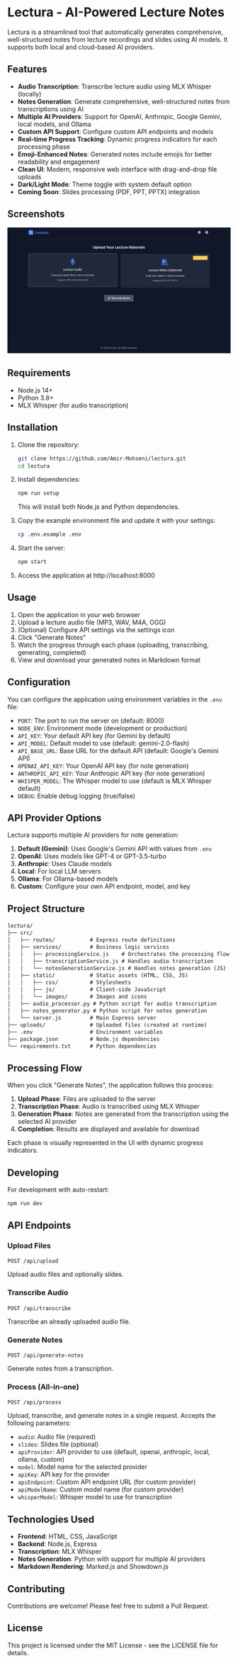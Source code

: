 # Lectura - AI-Powered Lecture Notes

Lectura is a streamlined tool that automatically generates comprehensive, well-structured notes from lecture recordings and slides using AI models. It supports both local and cloud-based AI providers.

## Features

- **Audio Transcription**: Transcribe lecture audio using MLX Whisper (locally)
- **Notes Generation**: Generate comprehensive, well-structured notes from transcriptions using AI
- **Multiple AI Providers**: Support for OpenAI, Anthropic, Google Gemini, local models, and Ollama
- **Custom API Support**: Configure custom API endpoints and models
- **Real-time Progress Tracking**: Dynamic progress indicators for each processing phase
- **Emoji-Enhanced Notes**: Generated notes include emojis for better readability and engagement
- **Clean UI**: Modern, responsive web interface with drag-and-drop file uploads
- **Dark/Light Mode**: Theme toggle with system default option
- **Coming Soon**: Slides processing (PDF, PPT, PPTX) integration

## Screenshots

![Lectura UI](docs/screenshots/main-screen.png)

## Requirements

- Node.js 14+
- Python 3.8+
- MLX Whisper (for audio transcription)

## Installation

1. Clone the repository:
   ```bash
   git clone https://github.com/Amir-Mohseni/lectura.git
   cd lectura
   ```

2. Install dependencies:
   ```bash
   npm run setup
   ```
   This will install both Node.js and Python dependencies.

3. Copy the example environment file and update it with your settings:
   ```bash
   cp .env.example .env
   ```

4. Start the server:
   ```bash
   npm start
   ```

5. Access the application at http://localhost:8000

## Usage

1. Open the application in your web browser
2. Upload a lecture audio file (MP3, WAV, M4A, OGG)
3. (Optional) Configure API settings via the settings icon
4. Click "Generate Notes"
5. Watch the progress through each phase (uploading, transcribing, generating, completed)
6. View and download your generated notes in Markdown format

## Configuration

You can configure the application using environment variables in the `.env` file:

- `PORT`: The port to run the server on (default: 8000)
- `NODE_ENV`: Environment mode (development or production)
- `API_KEY`: Your default API key (for Gemini by default)
- `API_MODEL`: Default model to use (default: gemini-2.0-flash)
- `API_BASE_URL`: Base URL for the default API (default: Google's Gemini API)
- `OPENAI_API_KEY`: Your OpenAI API key (for note generation)
- `ANTHROPIC_API_KEY`: Your Anthropic API key (for note generation)
- `WHISPER_MODEL`: The Whisper model to use (default is MLX Whisper default)
- `DEBUG`: Enable debug logging (true/false)

## API Provider Options

Lectura supports multiple AI providers for note generation:

1. **Default (Gemini)**: Uses Google's Gemini API with values from `.env`
2. **OpenAI**: Uses models like GPT-4 or GPT-3.5-turbo
3. **Anthropic**: Uses Claude models
4. **Local**: For local LLM servers
5. **Ollama**: For Ollama-based models
6. **Custom**: Configure your own API endpoint, model, and key

## Project Structure

```
lectura/
├── src/
│   ├── routes/           # Express route definitions
│   ├── services/         # Business logic services
│   │   ├── processingService.js    # Orchestrates the processing flow
│   │   ├── transcriptionService.js # Handles audio transcription
│   │   └── notesGenerationService.js # Handles notes generation (JS)
│   ├── static/           # Static assets (HTML, CSS, JS)
│   │   ├── css/          # Stylesheets
│   │   ├── js/           # Client-side JavaScript
│   │   └── images/       # Images and icons
│   ├── audio_processor.py # Python script for audio transcription
│   ├── notes_generator.py # Python script for notes generation
│   └── server.js         # Main Express server
├── uploads/              # Uploaded files (created at runtime)
├── .env                  # Environment variables
├── package.json          # Node.js dependencies
└── requirements.txt      # Python dependencies
```

## Processing Flow

When you click "Generate Notes", the application follows this process:

1. **Upload Phase**: Files are uploaded to the server
2. **Transcription Phase**: Audio is transcribed using MLX Whisper
3. **Generation Phase**: Notes are generated from the transcription using the selected AI provider
4. **Completion**: Results are displayed and available for download

Each phase is visually represented in the UI with dynamic progress indicators.

## Developing

For development with auto-restart:

```bash
npm run dev
```

## API Endpoints

### Upload Files

```
POST /api/upload
```

Upload audio files and optionally slides.

### Transcribe Audio

```
POST /api/transcribe
```

Transcribe an already uploaded audio file.

### Generate Notes

```
POST /api/generate-notes
```

Generate notes from a transcription.

### Process (All-in-one)

```
POST /api/process
```

Upload, transcribe, and generate notes in a single request. Accepts the following parameters:
- `audio`: Audio file (required)
- `slides`: Slides file (optional)
- `apiProvider`: API provider to use (default, openai, anthropic, local, ollama, custom)
- `model`: Model name for the selected provider
- `apiKey`: API key for the provider
- `apiEndpoint`: Custom API endpoint URL (for custom provider)
- `apiModelName`: Custom model name (for custom provider)
- `whisperModel`: Whisper model to use for transcription

## Technologies Used

- **Frontend**: HTML, CSS, JavaScript
- **Backend**: Node.js, Express
- **Transcription**: MLX Whisper
- **Notes Generation**: Python with support for multiple AI providers
- **Markdown Rendering**: Marked.js and Showdown.js

## Contributing

Contributions are welcome! Please feel free to submit a Pull Request.

## License

This project is licensed under the MIT License - see the LICENSE file for details.

